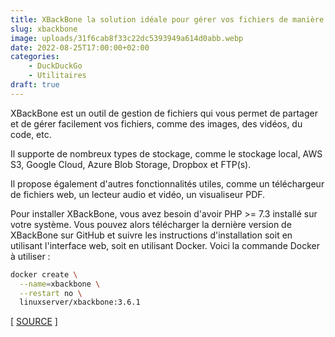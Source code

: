 ```yaml
---
title: XBackBone la solution idéale pour gérer vos fichiers de manière légère et efficace
slug: xbackbone
image: uploads/31f6cab8f33c22dc5393949a614d0abb.webp
date: 2022-08-25T17:00:00+02:00
categories:
    - DuckDuckGo
    - Utilitaires
draft: true
---
```


XBackBone est un outil de gestion de fichiers qui vous permet de partager et de gérer facilement vos fichiers, comme des images, des vidéos, du code, etc.

Il supporte de nombreux types de stockage, comme le stockage local, AWS S3, Google Cloud, Azure Blob Storage, Dropbox et FTP(s).

Il propose également d'autres fonctionnalités utiles, comme un téléchargeur de fichiers web, un lecteur audio et vidéo, un visualiseur PDF.

Pour installer XBackBone, vous avez besoin d'avoir PHP >= 7.3 installé sur votre système. Vous pouvez alors télécharger la dernière version de XBackBone sur GitHub et suivre les instructions d'installation soit en utilisant l'interface web, soit en utilisant Docker. Voici la commande Docker à utiliser :

```bash
docker create \
  --name=xbackbone \
  --restart no \
  linuxserver/xbackbone:3.6.1
```

[ [SOURCE](https://github.com/SergiX44/XBackBone) ]
